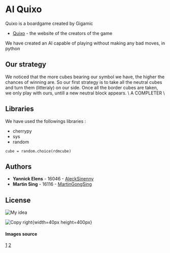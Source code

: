 # AI Quixo

Quixo is a boardgame created by Gigamic
* [Quixo](https://www.gigamic.com/game/quixo) - the website of the creators of the game

We have created an AI capable of playing without making any bad moves, in python

## Our strategy

We noticed that the more cubes bearing our symbol we have, the higher the chances of winning are. So our first strategy is to take all the neutral cubes and turn them (litteraly) on our side. Once all the border cubes are taken, we only play with ours, untill a new neutral block appears. \\ A COMPLETER \\ 

## Libraries

We have used the followings libraries : 

* cherrypy              
* sys
* random 

```
cube = random.choice(rdmcube)
```


## Authors

* **Yannick Elens** - 16046 - [AleckSinenny](https://github.com/AleckSinenny)
* **Martin Sing** - 16116 - [MartinGongSing](https://github.com/MartinGongSing)



## License

![My idea](https://images.says.com/uploads/story_source/source_image/475645/ea89.jpg)


![Copy right](https://www.lomnitzerlaw.com/wp-content/uploads/2015/09/copyright-registration-boca-raton.jpg){width=40px height=400px}


#### Images source
[1](https://images.says.com/uploads/story_source/source_image/475645/ea89.jpg)
[2](https://www.lomnitzerlaw.com/wp-content/uploads/2015/09/copyright-registration-boca-raton.jpg)
